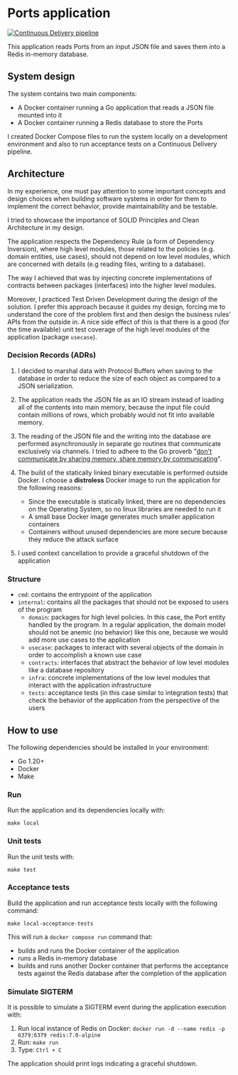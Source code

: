 # Ports application
[![Continuous Delivery pipeline](https://github.com/fabricioandreis/ports-app/actions/workflows/continuous-delivery.yml/badge.svg)](https://github.com/fabricioandreis/ports-app/actions/workflows/continuous-delivery.yml)

This application reads Ports from an input JSON file and saves them into a Redis in-memory database.

## System design
The system contains two main components:
- A Docker container running a Go application that reads a JSON file mounted into it
- A Docker container running a Redis database to store the Ports

I created Docker Compose files to run the system locally on a development environment and also to run acceptance tests on a Continuous Delivery pipeline.

## Architecture
In my experience, one must pay attention to some important concepts and design choices when building software systems in order for them to implement the correct behavior, provide maintainability and be testable.

I tried to showcase the importance of SOLID Principles and Clean Architecture in my design. 

The application respects the Dependency Rule (a form of Dependency Inversion), where high level modules, those related to the policies (e.g.  domain entities, use cases), should not depend on low level modules, which are concerned with details (e.g reading files, writing to a database).

The way I achieved that was by injecting concrete implementations of contracts between packages (interfaces) into the higher level modules.

Moreover, I practiced Test Driven Development during the design of the solution. I prefer this approach because it guides my design, forcing me to understand the core of the problem first and then design the business rules' APIs from the outside in. A nice side effect of this is that there is a good (for the time available) unit test coverage of the high level modules of the application (package `usecase`).

### Decision Records (ADRs)
1. I decided to marshal data with Protocol Buffers when saving to the database in order to reduce the size of each object as compared to a JSON serialization.
2. The application reads the JSON file as an IO stream instead of loading all of the contents into main memory, because the input file could contain millions of rows, which probably would not fit into available memory.
3. The reading of the JSON file and the writing into the database are performed asynchronously in separate go routines that communicate exclusively via channels. I tried to adhere to the Go proverb "[don't communicate by sharing memory, share memory by communicating](https://www.youtube.com/watch?v=PAAkCSZUG1c&t=2m48s)".

4. The build of the statically linked binary executable is performed outside Docker. I choose a **distroless** Docker image to run the application for the following reasons:
   - Since the executable is statically linked, there are no dependencies on the Operating System, so no linux libraries are needed to run it
   - A small base Docker image generates much smaller application containers
   - Containers without unused dependencies are more secure because they reduce the attack surface
5. I used context cancellation to provide a graceful shutdown of the application


### Structure
- `cmd`: contains the entrypoint of the application
- `internal`: contains all the packages that should not be exposed to users of the program
  - `domain`: packages for high level policies. In this case, the Port entity handled by the program. In a regular application, the domain model should not be anemic (no behavior) like this one, because we would add more use cases to the application
  - `usecase`: packages to interact with several objects of the domain in order to accomplish a known use case
  - `contracts`: interfaces that abstract the behavior of low level modules like a database repository
  - `infra`: concrete implementations of the low level modules that interact with the application infrastructure
  - `tests`: acceptance tests (in this case similar to integration tests) that check the behavior of the application from the perspective of the users

## How to use
The following dependencies should be installed in your environment:
- Go 1.20+
- Docker
- Make

### Run
Run the application and its dependencies locally with:
```
make local
```

### Unit tests
Run the unit tests with:
```
make test
```

### Acceptance tests
Build the application and run acceptance tests locally with the following command:
```
make local-acceptance-tests
```
This will run a `docker compose run` command that:
- builds and runs the Docker container of the application
- runs a Redis in-memory database
- builds and runs another Docker container that performs the acceptance tests against the Redis database after the completion of the application


### Simulate SIGTERM
It is possible to simulate a SIGTERM event during the application execution with:
1. Run local instance of Redis on Docker: ```docker run -d --name redis -p 6379:6379 redis:7.0-alpine```
2. Run: ``` make run ```
3. Type: `Ctrl + C`

The application should print logs indicating a graceful shutdown.